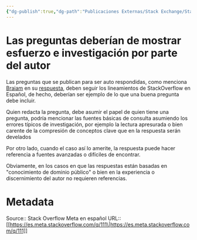 ```yaml
---
{"dg-publish":true,"dg-path":"Publicaciones Externas/Stack Exchange/Stack Overflow en español/Stack Overflow en español Meta/es.meta.stackoverflow.com-111.md","permalink":"/publicaciones-externas/stack-exchange/stack-overflow-en-espanol/stack-overflow-en-espanol-meta/es-meta-stackoverflow-com-111/","title":"Las preguntas deberían de mostrar esfuerzo e investigación por parte del autor","hide":true,"noteIcon":"default","created":"2024-04-03T12:49:10.762-06:00","updated":"2024-04-05T16:43:58.232-06:00"}
---
```


# Las preguntas deberían de mostrar esfuerzo e investigación por parte del autor

Las preguntas que se publican para ser auto respondidas, como menciona [Braiam](https://es.meta.stackoverflow.com/users/152/braiam) en su [respuesta](https://es.meta.stackoverflow.com/a/106/65), deben seguir los lineamientos de StackOverflow en Español, de hecho, deberían ser ejemplo de lo que una buena pregunta debe incluir. 

Quien redacta la pregunta, debe asumir el papel de quien tiene una pregunta, podría mencionar las fuentes básicas de consulta asumiendo los errores típicos de investigación, por ejemplo la lectura apresurada o bien carente de la compresión de conceptos clave que en la respuesta serán develados

Por otro lado, cuando el caso así lo amerite, la respuesta puede hacer referencia a fuentes avanzadas o difíciles de encontrar. 

Obviamente, en los casos en que las respuestas están basadas en "conocimiento de dominio público" o bien en la experiencia o discernimiento del autor no requieren referencias.

# Metadata
Source:: Stack Overflow Meta en español
URL:: [[https://es.meta.stackoverflow.com/q/111\|https://es.meta.stackoverflow.com/q/111]]

